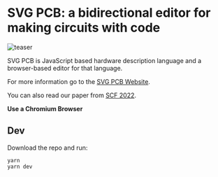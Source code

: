 # SVG PCB: a bidirectional editor for making circuits with code

![teaser](https://user-images.githubusercontent.com/27078897/194322283-9ed63453-8606-4120-8d87-8f650782af4e.jpg)

SVG PCB is JavaScript based hardware description language and a browser-based editor for that language.

For more information go to the [SVG PCB Website](https://leomcelroy.com/svg-pcb-website/#/home).

You can also read our paper from [SCF 2022](https://dl.acm.org/doi/pdf/10.1145/3559400.3562004).

**Use a Chromium Browser**

## Dev

Download the repo and run:

```
yarn
yarn dev
```


